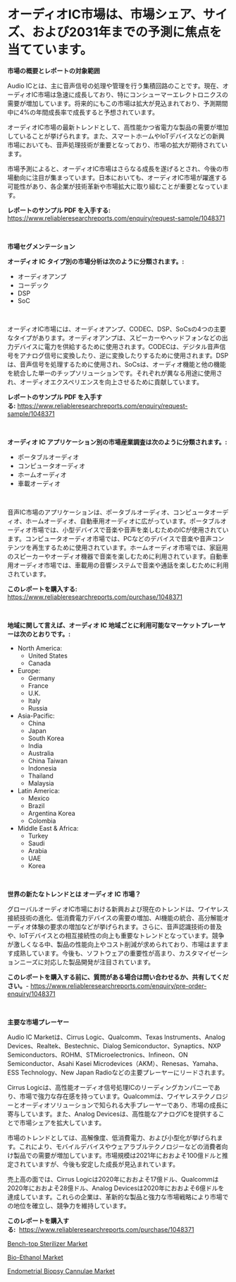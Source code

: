 <p><h1>オーディオIC市場は、市場シェア、サイズ、および2031年までの予測に焦点を当てています。</h1></p><p><strong>市場の概要とレポートの対象範囲</strong></p>
<p><p>Audio ICとは、主に音声信号の処理や管理を行う集積回路のことです。現在、オーディオIC市場は急速に成長しており、特にコンシューマーエレクトロニクスの需要が増加しています。将来的にもこの市場は拡大が見込まれており、予測期間中に4%の年間成長率で成長すると予想されています。</p><p>オーディオIC市場の最新トレンドとして、高性能かつ省電力な製品の需要が増加していることが挙げられます。また、スマートホームやIoTデバイスなどの新興市場においても、音声処理技術が重要となっており、市場の拡大が期待されています。</p><p>市場予測によると、オーディオIC市場はさらなる成長を遂げるとされ、今後の市場動向に注目が集まっています。日本においても、オーディオIC市場が躍進する可能性があり、各企業が技術革新や市場拡大に取り組むことが重要となっています。</p></p>
<p><strong>レポートのサンプル PDF を入手する:</strong> <a href="https://www.reliableresearchreports.com/enquiry/request-sample/1048371">https://www.reliableresearchreports.com/enquiry/request-sample/1048371</a></p>
<p>&nbsp;</p>
<p><strong>市場セグメンテーション</strong></p>
<p><strong>オーディオ IC タイプ別の市場分析は次のように分類されます。:</strong></p>
<p><ul><li>オーディオアンプ</li><li>コーデック</li><li>DSP</li><li>SoC</li></ul></p>
<p>&nbsp;</p>
<p><p>オーディオIC市場には、オーディオアンプ、CODEC、DSP、SoCsの4つの主要なタイプがあります。オーディオアンプは、スピーカーやヘッドフォンなどの出力デバイスに電力を供給するために使用されます。CODECは、デジタル音声信号をアナログ信号に変換したり、逆に変換したりするために使用されます。DSPは、音声信号を処理するために使用され、SoCsは、オーディオ機能と他の機能を統合した単一のチップソリューションです。それぞれが異なる用途に使用され、オーディオエクスペリエンスを向上させるために貢献しています。</p></p>
<p><strong>レポートのサンプル PDF を入手する:</strong>&nbsp;<a href="https://www.reliableresearchreports.com/enquiry/request-sample/1048371">https://www.reliableresearchreports.com/enquiry/request-sample/1048371</a></p>
<p>&nbsp;</p>
<p><strong> オーディオ IC アプリケーション別の市場産業調査は次のように分類されます。:</strong></p>
<p><ul><li>ポータブルオーディオ</li><li>コンピュータオーディオ</li><li>ホームオーディオ</li><li>車載オーディオ</li></ul></p>
<p>&nbsp;</p>
<p><p>音声IC市場のアプリケーションは、ポータブルオーディオ、コンピュータオーディオ、ホームオーディオ、自動車用オーディオに広がっています。ポータブルオーディオ市場では、小型デバイスで音楽や音声を楽しむためのICが使用されています。コンピュータオーディオ市場では、PCなどのデバイスで音楽や音声コンテンツを再生するために使用されています。ホームオーディオ市場では、家庭用のスピーカーやオーディオ機器で音楽を楽しむために利用されています。自動車用オーディオ市場では、車載用の音響システムで音楽や通話を楽しむために利用されています。</p></p>
<p><strong>このレポートを購入する:</strong>&nbsp; <a href="https://www.reliableresearchreports.com/purchase/1048371">https://www.reliableresearchreports.com/purchase/1048371</a></p>
<p>&nbsp;</p>
<p><strong>地域に関して言えば、オーディオ IC 地域ごとに利用可能なマーケットプレーヤーは次のとおりです。:</strong></p>
<p><ul>
    <li>
        North America:
        <ul>
            <li>United States</li>
            <li>Canada</li>
        </ul>
    </li>
    <li>
        Europe:
        <ul>
            <li>Germany</li>
            <li>France</li>
            <li>U.K.</li>
            <li>Italy</li>
            <li>Russia</li>
        </ul>
    </li>
    <li>
        Asia-Pacific:
        <ul>
            <li>China</li>
            <li>Japan</li>
            <li>South Korea</li>
            <li>India</li>
            <li>Australia</li>
            <li>China Taiwan</li>
            <li>Indonesia</li>
            <li>Thailand</li>
            <li>Malaysia</li>
        </ul>
    </li>
    <li>
        Latin America:
        <ul>
            <li>Mexico</li>
            <li>Brazil</li>
            <li>Argentina Korea</li>
            <li>Colombia</li>
        </ul>
    </li>
    <li>
        Middle East & Africa:
        <ul>
            <li>Turkey</li>
            <li>Saudi</li>
            <li>Arabia</li>
            <li>UAE</li>
            <li>Korea</li>
        </ul>
    </li>
    </ul></p>
<p>&nbsp;</p>
<p><strong>世界の新たなトレンドとは オーディオ IC 市場？</strong></p>
<p><p>グローバルオーディオIC市場における新興および現在のトレンドは、ワイヤレス接続技術の進化、低消費電力デバイスの需要の増加、AI機能の統合、高分解能オーディオ体験の要求の増加などが挙げられます。さらに、音声認識技術の普及や、IoTデバイスとの相互接続性の向上も重要なトレンドとなっています。競争が激しくなる中、製品の性能向上やコスト削減が求められており、市場はますます成熟しています。今後も、ソフトウェアの重要性が高まり、カスタマイゼーションニーズに対応した製品開発が注目されています。</p></p>
<p><strong>このレポートを購入する前に、質問がある場合は問い合わせるか、共有してください。</strong>- <a href="https://www.reliableresearchreports.com/enquiry/pre-order-enquiry/1048371">https://www.reliableresearchreports.com/enquiry/pre-order-enquiry/1048371</a></p>
<p>&nbsp;</p>
<p><strong>主要な市場プレーヤー</strong></p>
<p><p>Audio IC Marketは、Cirrus Logic、Qualcomm、Texas Instruments、Analog Devices、Realtek、Bestechnic、Dialog Semiconductor、Synaptics、NXP Semiconductors、ROHM、STMicroelectronics、Infineon、ON Semiconductor、Asahi Kasei Microdevices（AKM）、Renesas、Yamaha、ESS Technology、New Japan Radioなどの主要プレーヤーにリードされます。</p><p>Cirrus Logicは、高性能オーディオ信号処理ICのリーディングカンパニーであり、市場で強力な存在感を持っています。Qualcommは、ワイヤレステクノロジーとオーディオソリューションで知られる大手プレーヤーであり、市場の成長に寄与しています。また、Analog Devicesは、高性能なアナログICを提供することで市場シェアを拡大しています。</p><p>市場のトレンドとしては、高解像度、低消費電力、および小型化が挙げられます。これにより、モバイルデバイスやウェアラブルテクノロジーなどの消費者向け製品での需要が増加しています。市場規模は2021年におおよそ100億ドルと推定されていますが、今後も安定した成長が見込まれています。</p><p>売上高の面では、Cirrus Logicは2020年におおよそ17億ドル、Qualcommは2020年におおよそ28億ドル、Analog Devicesは2020年におおよそ6億ドルを達成しています。これらの企業は、革新的な製品と強力な市場戦略により市場での地位を確立し、競争力を維持しています。</p></p>
<p><strong>このレポートを購入する:</strong>&nbsp;&nbsp;<a href="https://www.reliableresearchreports.com/purchase/1048371">https://www.reliableresearchreports.com/purchase/1048371</a></p>
<p><p><a href="https://view.publitas.com/reportprime-1/insights-into-bench-top-sterilizer-market-size-analysing-market-share-trends-and-growth-from-2023-to-2030/">Bench-top Sterilizer Market</a></p><p><a href="https://view.publitas.com/reportprime-1/bio-ethanol-market-size-global-industry-overview-market-segmentation-and-forecast-2023-to-2030/">Bio-Ethanol Market</a></p><p><a href="https://view.publitas.com/reportprime-1/endometrial-biopsy-cannulae-market-growth-market-trends-covid-19-impact-and-forecasts-for-period-from-2023-2030/">Endometrial Biopsy Cannulae Market</a></p></p>